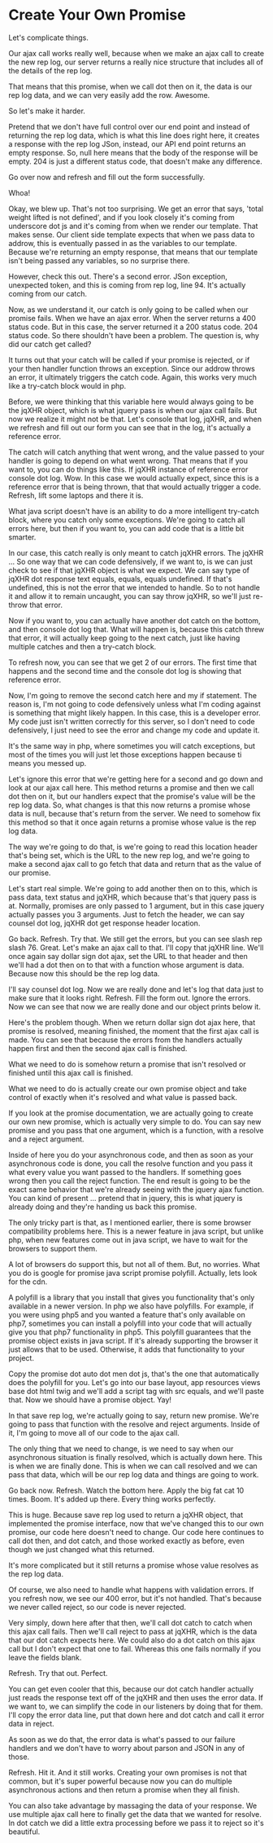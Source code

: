 # Create Your Own Promise

Let's complicate things.

Our ajax call works really well, because when we make an ajax call to create the new rep log, our server returns a really nice structure that includes all of the details of the rep log.

That means that this promise, when we call dot then on it, the data is our rep log data, and we can very easily add the row. Awesome.

So let's make it harder.

Pretend that we don't have full control over our end point and instead of returning the rep log data, which is what this line does right here, it creates a response with the rep log JSon, instead, our API end point returns an empty response. So, null here means that the body of the response will be empty. 204 is just a different status code, that doesn't make any difference.

Go over now and refresh and fill out the form successfully.

Whoa!

Okay, we blew up. That's not too surprising. We get an error that says, 'total weight lifted is not defined', and if you look closely it's coming from underscore dot js and it's coming from when we render our template. That makes sense. Our client side template expects that when we pass data to addrow, this is eventually passed in as the variables to our template. Because we're returning an empty response, that means that our template isn't being passed any variables, so no surprise there.

However, check this out. There's a second error. JSon exception, unexpected token, and this is coming from rep log, line 94. It's actually coming from our catch.

Now, as we understand it, our catch is only going to be called when our promise fails. When we have an ajax error. When the server returns a 400 status code. But in this case, the server returned it a 200 status code. 204 status code. So there shouldn't have been a problem. The question is, why did our catch get called?

It turns out that your catch will be called if your promise is rejected, or if your then handler function throws an exception. Since our addrow throws an error, it ultimately triggers the catch code. Again, this works very much like a try-catch block would in php.

Before, we were thinking that this variable here would always going to be the jqXHR object, which is what jquery pass is when our ajax call fails. But now we realize it might not be that. Let's console that log, jqXHR, and when we refresh and fill out our form you can see that in the log, it's actually a reference error.

The catch will catch anything that went wrong, and the value passed to your handler is going to depend on what went wrong. That means that if you want to, you can do things like this. If jqXHR instance of reference error console dot log. Wow. In this case we would actually expect, since this is a reference error that is being thrown, that that would actually trigger a code. Refresh, lift some laptops and there it is.

What java script doesn't have is an ability to do a more intelligent try-catch block, where you catch only some exceptions. We're going to catch all errors here, but then if you want to, you can add code that is a little bit smarter.

In our case, this catch really is only meant to catch jqXHR errors. The jqXHR ... So one way that we can code defensively, if we want to, is we can just check to see if that jqXHR object is what we expect. We can say type of jqXHR dot response text equals, equals, equals undefined. If that's undefined, this is not the error that we intended to handle. So to not handle it and allow it to remain uncaught, you can say throw jqXHR, so we'll just re-throw that error.

Now if you want to, you can actually have another dot catch on the bottom, and then console dot log that. What will happen is, because this catch threw that error, it will actually keep going to the next catch, just like having multiple catches and then a try-catch block.

To refresh now, you can see that we get 2 of our errors. The first time that happens and the second time and the console dot log is showing that reference error.

Now, I'm going to remove the second catch here and my if statement. The reason is, I'm not going to code defensively unless what I'm coding against is something that might likely happen. In this case, this is a developer error. My code just isn't written correctly for this server, so I don't need to code defensively, I just need to see the error and change my code and update it.

It's the same way in php, where sometimes you will catch exceptions, but most of the times you will just let those exceptions happen because ti means you messed up.

Let's ignore this error that we're getting here for a second and go down and look at our ajax call here. This method returns a promise and then we call dot then on it, but our handlers expect that the promise's value will be the rep log data. So, what changes is that this now returns a promise whose data is null, because that's return from the server. We need to somehow fix this method so that it once again returns a promise whose value is the rep log data.

The way we're going to do that, is we're going to read this location header that's being set, which is the URL to the new rep log, and we're going to make a second ajax call to go fetch that data and return that as the value of our promise.

Let's start real simple. We're going to add another then on to this, which is pass data, text status and jqXHR, which because that's that jquery pass is at. Normally, promises are only passed to 1 argument, but in this case jquery actually passes you 3 arguments. Just to fetch the header, we can say counsel dot log, jqXHR dot get response header location.

Go back. Refresh. Try that. We still get the errors, but you can see slash rep slash 76. Great. Let's make an ajax call to that. I'll copy that jqXHR line. We'll once again say dollar sign dot ajax, set the URL to that header and then we'll had a dot then on to that with a function whose argument is data. Because now this should be the rep log data.

I'll say counsel dot log. Now we are really done and let's log that data just to make sure that it looks right. Refresh. Fill the form out. Ignore the errors. Now we can see that now we are really done and our object prints below it.

Here's the problem though. When we return dollar sign dot ajax here, that promise is resolved, meaning finished, the moment that the first ajax call is made. You can see that because the errors from the handlers actually happen first and then the second ajax call is finished.

What we need to do is somehow return a promise that isn't resolved or finished until this ajax call is finished.

What we need to do is actually create our own promise object and take control of exactly when it's resolved and what value is passed back.

If you look at the promise documentation, we are actually going to create our own new promise, which is actually very simple to do. You can say new promise and you pass that one argument, which is a function, with a resolve and a reject argument.

Inside of here you do your asynchronous code, and then as soon as your asynchronous code is done, you call the resolve function and you pass it what every value you want passed to the handlers. If something goes wrong then you call the reject function. The end result is going to be the exact same behavior that we're already seeing with the jquery ajax function. You can kind of present ... pretend that in jquery, this is what jquery is already doing and they're handing us back this promise.

The only tricky part is that, as I mentioned earlier, there is some browser compatibility problems here. This is a newer feature in java script, but unlike php, when new features come out in java script, we have to wait for the browsers to support them.

A lot of browsers do support this, but not all of them. But, no worries. What you do is google for promise java script promise polyfill. Actually, lets look for the cdn.

A polyfill is a library that you install that gives you functionality that's only available in a newer version. In php we also have polyfills. For example, if you were using php5 and you wanted a feature that's only available on php7, sometimes you can install a polyfill into your code that will actually give you that php7 functionality in php5. This polyfill guarantees that the promise object exists in java script. If it's already supporting the browser it just allows that to be used. Otherwise, it adds that functionality to your project.

Copy the promise dot auto dot men dot js, that's the one that automatically does the polyfill for you. Let's go into our base layout, app resources views base dot html twig and we'll add a script tag with src equals, and we'll paste that. Now we should have a promise object. Yay!

In that save rep log, we're actually going to say, return new promise. We're going to pass that function with the resolve and reject arguments. Inside of it, I'm going to move all of our code to the ajax call.

The only thing that we need to change, is we need to say when our asynchronous situation is finally resolved, which is actually down here. This is when we are finally done. This is when we can call resolved and we can pass that data, which will be our rep log data and things are going to work.

Go back now. Refresh. Watch the bottom here. Apply the big fat cat 10 times. Boom. It's added up there. Every thing works perfectly.

This is huge. Because save rep log used to return a jqXHR object, that implemented the promise interface, now that we've changed this to our own promise, our code here doesn't need to change. Our code here continues to call dot then, and dot catch, and those worked exactly as before, even though we just changed what this returned.

It's more complicated but it still returns a promise whose value resolves as the rep log data.

Of course, we also need to handle what happens with validation errors. If you refresh now, we see our 400 error, but it's not handled. That's because we never called reject, so our code is never rejected.

Very simply, down here after that then, we'll call dot catch to catch when this ajax call fails. Then we'll call reject to pass at jqXHR, which is the data that our dot catch expects here. We could also do a dot catch on this ajax call but I don't expect that one to fail. Whereas this one fails normally if you leave the fields blank.

Refresh. Try that out. Perfect.

You can get even cooler that this, because our dot catch handler actually just reads the response text off of the jqXHR and then uses the error data. If we want to, we can simplify the code in our listeners by doing that for them. I'll copy the error data line, put that down here and dot catch and call it error data in reject.

As soon as we do that, the error data is what's passed to our failure handlers and we don't have to worry about parson and JSON in any of those.

Refresh. Hit it. And it still works. Creating your own promises is not that common, but it's super powerful because now you can do multiple asynchronous actions and then return a promise when they all finish.

You can also take advantage by massaging the data of your response. We use multiple ajax call here to finally get the data that we wanted for resolve. In dot catch we did a little extra processing before we pass it to reject so it's beautiful.
